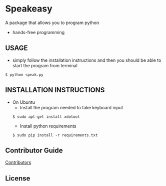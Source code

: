 # Speakeasy
A package that allows you to program python
  * hands-free programming

## USAGE
  * simply follow the installation instructions and then you should be able to start the program from terminal
  ```
  $ python speak.py
  ```

## INSTALLATION INSTRUCTIONS
* On Ubuntu
    * Install the program needed to fake keyboard input
    ```
    $ sudo apt-get install xdotool
    ```
    * Install python requirements
    ```
    $ sudo pip install -r requirements.txt
    ```

## Contributor Guide
[Contributors](http://www.google.com)

## License
